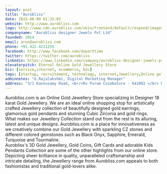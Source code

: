 ```yaml
---
layout: post
title: "Aurobliss"
date: 2015-08-09 01:32:03
website: http://www.aurobliss.com
logo: http://www.cdn.aurobliss.com/skin/frontend/default/respond/images/logo_Aurobliss.png
companyname: "Aurobliss designer Jewels Pvt Ltd"
founded: 2014
email: arun@aurobliss.com
phone: +91.422.4221255
facebook: http://www.facebook.com/doparttime
twitter: https://twitter.com/aurobliss
linkedin: https://www.linkedin.com/company/aurobliss-designer-jewels-pvt-ltd
elevatorpitch: Eternal Online Gold Jewellery Store
biz: [service,internet, ecommerce, b2c]
tags: [startup, recruitement, technology, internet,Jewellery,Online gold jewellery shop, Gold Jewellery, Kids Jewellery, 3d Jewellery, Finger print Rings]
adminnotes: "G.Rajalakshmi, Digital Marketing Manager"
address: "3/1 Kannusamy Road, <br/>Rs Puram Coimbatore - 641002 </br> Mobile - 9843325175"
---
```

Aurobliss.com is an Online Gold Jewellery Store specializing in Designer 18 karat Gold Jewellery. We are an ideal online shopping stop for artistically crafted Jewellery collection of beautifully designed gold earrings, glamorous gold pendants and stunning Cubic Zirconia and gold rings. 
<br/>
What makes our Jewellery Collection stand out from the rest is its alluring, latest and unique designs. Aurobliss.com is a place for innovativeness as we creatively combine our Gold Jewellery with sparkling CZ stones and different colored gemstones such as Black Onyx, Sapphire, Emerald, Turquoise and Tourmaline.
<br/>
Aurobliss's 3D Gold Jewellery, Gold Coins, Gift Cards and adorable Kids Pendants Collection are some of the other highlights from our online store. Depicting sheer brilliance in quality, unparalleled craftsmanship and intricate detailing, the Jewellery range from Aurobliss.com appeals to both fashionistas and traditional gold-lovers alike.
